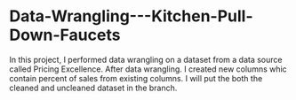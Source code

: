 # Data-Wrangling---Kitchen-Pull-Down-Faucets

In this project, I performed data wrangling on a dataset from a data source called Pricing Excellence. After data wrangling. I created new columns whic contain percent of sales from existing columns. I will put the both the cleaned and uncleaned dataset in the branch.
